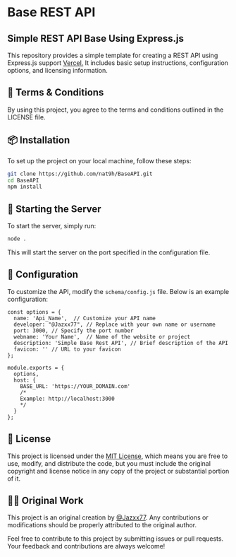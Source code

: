 # Base REST API

## Simple REST API Base Using Express.js

This repository provides a simple template for creating a REST API using Express.js support [Vercel.](https://vercel.com "Vercel.") It includes basic setup instructions, configuration options, and licensing information.

## 📮 Terms & Conditions

By using this project, you agree to the terms and conditions outlined in the LICENSE file.

## 📦 Installation
To set up the project on your local machine, follow these steps:

```bash
git clone https://github.com/nat9h/BaseAPI.git
cd BaseAPI
npm install
```

## 🚀 Starting the Server
To start the server, simply run:

```bash
node .
```
This will start the server on the port specified in the configuration file.

## 🔧 Configuration
To customize the API, modify the `schema/config.js` file. Below is an example configuration:
```
const options = {
  name: 'Api_Name',  // Customize your API name
  developer: "@Jazxx77", // Replace with your own name or username
  port: 3000, // Specify the port number
  webname: 'Your Name',  // Name of the website or project
  description: 'Simple Base Rest API', // Brief description of the API
  favicon: '' // URL to your favicon
};

module.exports = {
  options,
  host: {
    BASE_URL: 'https://YOUR_DOMAIN.com'
    /*
    Example: http://localhost:3000
    */
  }
};
```
## 📝 License

This project is licensed under the [MIT License](LICENSE), which means you are free to use, modify, and distribute the code, but you must include the original copyright and license notice in any copy of the project or substantial portion of it.

## 👨‍💻 Original Work
This project is an original creation by [@Jazxx77](https://www.github.com/Jazxx77 "@Jazxx77"). Any contributions or modifications should be properly attributed to the original author.

Feel free to contribute to this project by submitting issues or pull requests. Your feedback and contributions are always welcome!
